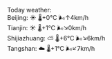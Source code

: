 Today weather:  
Beijing: ☀️   🌡️+0°C 🌬️↑4km/h  
Tianjin: ☀️   🌡️+1°C 🌬️↘0km/h  
Shijiazhuang: ⛅️  🌡️+6°C 🌬️↘6km/h  
Tangshan: ☁️   🌡️+1°C 🌬️↙7km/h  
